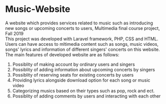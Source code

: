 # Music-Website
A website which provides services related to music such as introducing new songs or upcoming concerts to users, Multimedia final course project, Fall 2019 <br />
This project was developed with Laravel framework, PHP, CSS and HTML.<br />
Users can have access to mltimedia content such as songs, music videos, songs' lyrics and information of different singers' concerts on this website. <br />
The main features of developed website are as follows:<br />
1. Possiblity of making account by ordinary users and singers<br />
2. Possiblity of adding information about upcoming concerts by singers<br />
3. Possiblity of reserving seats for existing concerts by users <br />
4. Providing lyrics alongside download option for each song or music video<br />
5. Categorizing musics based on their types such as pop, rock and ect.<br />
6. Possiblity of adding comments by users and interacting with each other<br /><br />


